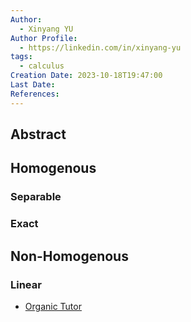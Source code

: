 ```yaml
---
Author:
  - Xinyang YU
Author Profile:
  - https://linkedin.com/in/xinyang-yu
tags:
  - calculus
Creation Date: 2023-10-18T19:47:00
Last Date: 
References:
---
```

## Abstract


## Homogenous 
### Separable
### Exact


## Non-Homogenous 
### Linear
- [Organic Tutor](https://youtu.be/gd1FYn86P0c?si=DJCXOapsgFmX7RUa)